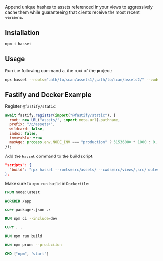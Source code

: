 Append unique hashes to assets referenced in your views to aggressively cache them while guaranteeing that clients receive the most recent versions.

## Installation

```bash
npm i hasset
```

## Usage

Run the following command at the root of the project:

```bash
npx hasset --roots="path/to/scan/assets1/,path/to/scan/assets2/" --cwds="views/path/to/append/hashes1/,views/path/to/append/hashes2/"
```

## Fastify and Docker Example

Register `@fastify/static`:

```js
await fastify.register(import("@fastify/static"), {
  root: new URL("assets/", import.meta.url).pathname,
  prefix: "/p/assets/",
  wildcard: false,
  index: false,
  immutable: true,
  maxAge: process.env.NODE_ENV === "production" ? 31536000 * 1000 : 0,
});
```

Add the `hasset` command to the build script:

```json
"scripts": {
  "build": "npx hasset --roots=src/assets/ --cwds=src/views/,src/routes/",
},
```

Make sure to `npm run build` in `Dockerfile`:

```dockerfile
FROM node:latest

WORKDIR /app

COPY package*.json ./

RUN npm ci --include=dev

COPY . .

RUN npm run build

RUN npm prune --production

CMD ["npm", "start"]
```
